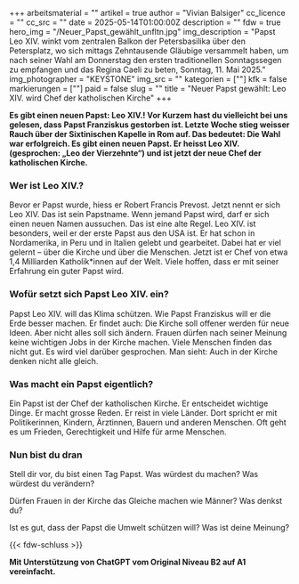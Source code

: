 +++
arbeitsmaterial = ""
artikel = true
author = "Vivian Balsiger"
cc_licence = ""
cc_src = ""
date = 2025-05-14T01:00:00Z
description = ""
fdw = true
hero_img = "/Neuer_Papst_gewählt_unfltn.jpg"
img_description = "Papst Leo XIV. winkt vom zentralen Balkon der Petersbasilika über den Petersplatz, wo sich mittags Zehntausende Gläubige versammelt haben, um nach seiner Wahl am Donnerstag den ersten traditionellen Sonntagssegen zu empfangen und das Regina Caeli zu beten, Sonntag, 11. Mai 2025."
img_photographer = "KEYSTONE"
img_src = ""
kategorien = [""]
kfk = false
markierungen = [""]
paid = false
slug = ""
title = "Neuer Papst gewählt: Leo XIV. wird Chef der katholischen Kirche"
+++

**Es gibt einen neuen Papst: Leo XIV.! Vor Kurzem hast du vielleicht bei uns gelesen, dass Papst Franziskus gestorben ist. Letzte Woche stieg weisser Rauch über der Sixtinischen Kapelle in Rom auf. Das bedeutet: Die Wahl war erfolgreich. Es gibt einen neuen Papst. Er heisst Leo XIV. (gesprochen: „Leo der Vierzehnte“) und ist jetzt der neue Chef der katholischen Kirche.**

### Wer ist Leo XIV.?

Bevor er Papst wurde, hiess er Robert Francis Prevost. Jetzt nennt er sich Leo XIV.  Das ist sein Papstname. Wenn jemand Papst wird, darf er sich einen neuen Namen aussuchen. Das ist eine alte Regel. Leo XIV. ist besonders, weil er der erste Papst aus den USA ist.
Er hat schon in Nordamerika, in Peru und in Italien gelebt und gearbeitet. Dabei hat er viel gelernt – über die Kirche und über die Menschen. Jetzt ist er Chef von etwa 1,4 Milliarden Katholik*innen auf der Welt. Viele hoffen, dass er mit seiner Erfahrung ein guter Papst wird.

### Wofür setzt sich Papst Leo XIV. ein?

Papst Leo XIV. will das Klima schützen. Wie Papst Franziskus will er die Erde besser machen. Er findet auch: Die Kirche soll offener werden für neue Ideen. Aber nicht alles soll sich ändern. Frauen dürfen nach seiner Meinung keine wichtigen Jobs in der Kirche machen. Viele Menschen finden das nicht gut. Es wird viel darüber gesprochen. Man sieht: Auch in der Kirche denken nicht alle gleich.

### Was macht ein Papst eigentlich?

Ein Papst ist der Chef der katholischen Kirche. Er entscheidet wichtige Dinge. Er macht grosse Reden. Er reist in viele Länder. Dort spricht er mit Politikerinnen, Kindern, Ärztinnen, Bauern und anderen Menschen. Oft geht es um Frieden, Gerechtigkeit und Hilfe für arme Menschen.

### Nun bist du dran

Stell dir vor, du bist einen Tag Papst. Was würdest du machen? Was würdest du verändern?

Dürfen Frauen in der Kirche das Gleiche machen wie Männer? Was denkst du?

Ist es gut, dass der Papst die Umwelt schützen will? Was ist deine Meinung?

{{< fdw-schluss >}}

**Mit Unterstützung von ChatGPT vom Original Niveau B2 auf A1 vereinfacht.**